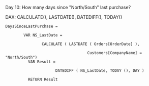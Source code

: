 Day 10: How many days since "North/South" last purchase?

DAX: CALCULATE(), LASTDATE(), DATEDIFF(), TODAY()

    DaysSinceLastPurchase =
            
            VAR NS_LastDate =
            
                    CALCULATE ( LASTDATE ( Orders[OrderDate] ),
                        
                                        Customers[CompanyName] = "North/South")
              VAR Result =
                          
                          DATEDIFF ( NS_LastDate, TODAY (), DAY )
                          
              RETURN Result
